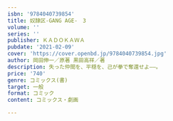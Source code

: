 ```yaml
---
isbn: '9784040739854'
title: 奴隷区-GANG AGE-　3
volume: ''
series: ''
publisher: ＫＡＤＯＫＡＷＡ
pubdate: '2021-02-09'
cover: 'https://cover.openbd.jp/9784040739854.jpg'
author: 岡田伸一／原著 黒田高祥／著
description: 失った仲間を、平穏を、己が拳で奪還せよ――。
price: '740'
genre: コミックス(書)
target: 一般
format: コミック
content: コミックス・劇画

---
```

